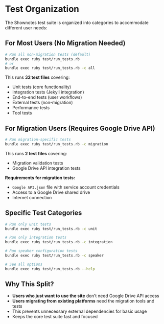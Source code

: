 # Test Organization

The Shownotes test suite is organized into categories to accommodate different user needs:

## For Most Users (No Migration Needed)

```bash
# Run all non-migration tests (default)
bundle exec ruby test/run_tests.rb
# or
bundle exec ruby test/run_tests.rb -c all
```

This runs **32 test files** covering:

- Unit tests (core functionality)
- Integration tests (Jekyll integration)
- End-to-end tests (user workflows)
- External tests (non-migration)
- Performance tests
- Tool tests

## For Migration Users (Requires Google Drive API)

```bash
# Run migration-specific tests
bundle exec ruby test/run_tests.rb -c migration
```

This runs **2 test files** covering:

- Migration validation tests
- Google Drive API integration tests

**Requirements for migration tests:**

- `Google API.json` file with service account credentials
- Access to a Google Drive shared drive
- Internet connection

## Specific Test Categories

```bash
# Run only unit tests
bundle exec ruby test/run_tests.rb -c unit

# Run only integration tests  
bundle exec ruby test/run_tests.rb -c integration

# Run speaker configuration tests
bundle exec ruby test/run_tests.rb -c speaker

# See all options
bundle exec ruby test/run_tests.rb --help
```

## Why This Split?

- **Users who just want to use the site** don't need Google Drive API access
- **Users migrating from existing platforms** need the migration tools and tests
- This prevents unnecessary external dependencies for basic usage
- Keeps the core test suite fast and focused
